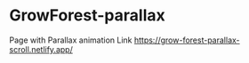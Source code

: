 # GrowForest-parallax
Page with Parallax animation
Link https://grow-forest-parallax-scroll.netlify.app/
